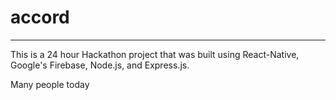 # accord

---


This is a 24 hour Hackathon project that was built using React-Native, Google's Firebase,
Node.js, and Express.js.

Many people today
